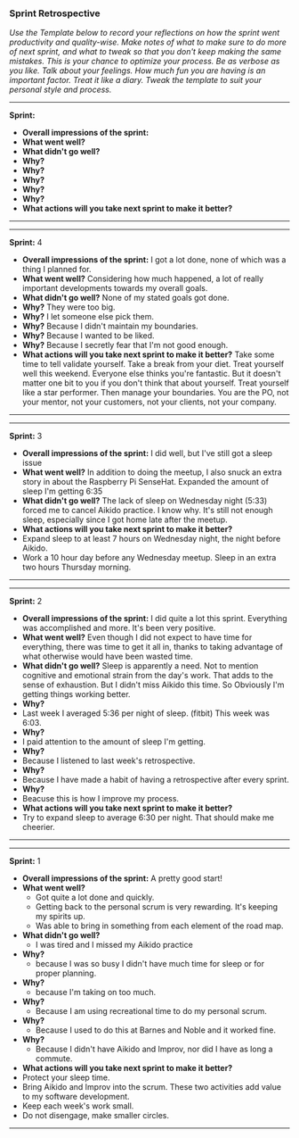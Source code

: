 ### Sprint Retrospective

_Use the Template below to record your reflections on how the sprint went productivity and quality-wise. Make notes of what to make sure to do more of next sprint, and what to tweak so that you don't keep making the same mistakes. This is your chance to optimize your process. Be as verbose as you like. Talk about your feelings. How much fun you are having is an important factor. Treat it like a diary. Tweak the template to suit your personal style and process._
***
__Sprint:__
 - __Overall impressions of the sprint:__
 - __What went well?__
 - __What didn't go well?__
  - __Why?__
  - __Why?__
  - __Why?__
  - __Why?__
  - __Why?__
 - __What actions will you take next sprint to make it better?__
***

***
__Sprint:__ 4
 - __Overall impressions of the sprint:__ I got a lot done, none of which was a thing I planned for.
 - __What went well?__ Considering how much happened, a lot of really important developments towards my overall goals.
 - __What didn't go well?__ None of my stated goals got done.
  - __Why?__ They were too big.
  - __Why?__ I let someone else pick them.
  - __Why?__ Because I didn't maintain my boundaries.
  - __Why?__ Because I wanted to be liked.
  - __Why?__ Because I secretly fear that I'm not good enough.
 - __What actions will you take next sprint to make it better?__ Take some time to tell validate yourself. Take a break from your diet. Treat yourself well this weekend. Everyone else thinks you're fantastic. But it doesn't matter one bit to you if you don't think that about yourself. Treat yourself like a star performer. Then manage your boundaries. You are the PO, not your mentor, not your customers, not your clients, not your company.
***

***
__Sprint:__ 3
 - __Overall impressions of the sprint:__ I did well, but I've still got a sleep issue
 - __What went well?__ In addition to doing the meetup, I also snuck an extra story in about the Raspberry Pi SenseHat. Expanded the amount of sleep I'm getting 6:35
 - __What didn't go well?__ The lack of sleep on Wednesday night (5:33) forced me to cancel Aikido practice. I know why. It's still not enough sleep, especially since I got home late after the meetup.
 - __What actions will you take next sprint to make it better?__
  - Expand sleep to at least 7 hours on Wednesday night, the night before Aikido.
  - Work a 10 hour day before any Wednesday meetup. Sleep in an extra two hours Thursday morning.
***

***
__Sprint:__ 2
 - __Overall impressions of the sprint:__ I did quite a lot this sprint. Everything was accomplished and more. It's been very positive.
 - __What went well?__ Even though I did not expect to have time for everything, there was time to get it all in, thanks to taking advantage of what otherwise would have been wasted time.
 - __What didn't go well?__ Sleep is apparently a need. Not to mention cognitive and emotional strain from the day's work. That adds to the sense of exhaustion. But I didn't miss Aikido this time. So Obviously I'm getting things working better.
  - __Why?__
   - Last week I averaged 5:36 per night of sleep. (fitbit) This week was 6:03.
  - __Why?__
   - I paid attention to the amount of sleep I'm getting.
  - __Why?__
   - Because I listened to last week's retrospective.
  - __Why?__
   - Because I have made a habit of having a retrospective after every sprint.
  - __Why?__
   - Beacuse this is how I improve my process.
 - __What actions will you take next sprint to make it better?__
  - Try to expand sleep to average 6:30 per night. That should make me cheerier.
***

***
__Sprint:__ 1
 - __Overall impressions of the sprint:__ A pretty good start!
 - __What went well?__
   - Got quite a lot done and quickly.
   - Getting back to the personal scrum is very rewarding. It's keeping my spirits up.
   - Was able to bring in something from each element of the road map.
 - __What didn't go well?__
   - I was tired and I missed my Aikido practice
  - __Why?__
    - because I was so busy I didn't have much time for sleep or for proper planning.
  - __Why?__
    - because I'm taking on too much.
  - __Why?__
    - Because I am using recreational time to do my personal scrum.
  - __Why?__
    - Because I used to do this at Barnes and Noble and it worked fine.
  - __Why?__
    - Because I didn't have Aikido and Improv, nor did I have as long a commute.
 - __What actions will you take next sprint to make it better?__
  - Protect your sleep time.
  - Bring Aikido and Improv into the scrum. These two activities add value to my software development.
  - Keep each week's work small.
  - Do not disengage, make smaller circles.
***

